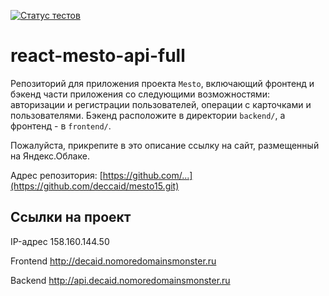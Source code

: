 [![Статус тестов](../../actions/workflows/tests.yml/badge.svg)](../../actions/workflows/tests.yml)

# react-mesto-api-full
Репозиторий для приложения проекта `Mesto`, включающий фронтенд и бэкенд части приложения со следующими возможностями: авторизации и регистрации пользователей, операции с карточками и пользователями. Бэкенд расположите в директории `backend/`, а фронтенд - в `frontend/`. 
  
Пожалуйста, прикрепите в это описание ссылку на сайт, размещенный на Яндекс.Облаке.

Адрес репозитория: [https://github.com/...](https://github.com/deccaid/mesto15.git)

## Ссылки на проект

IP-адрес 158.160.144.50

Frontend http://decaid.nomoredomainsmonster.ru

Backend  http://api.decaid.nomoredomainsmonster.ru
